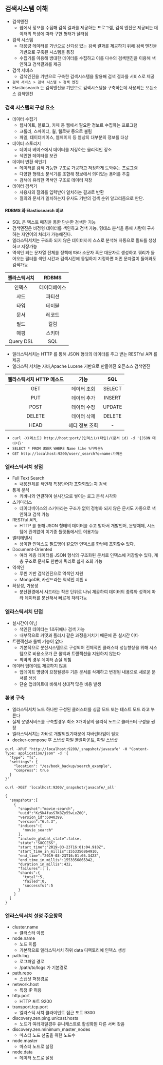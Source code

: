 
## 검색시스템 이해

* 검색엔진
  * 웹에서 정보를 수집해 검색 결과를 제공하는 프로그램, 검색 엔진은 제공되는 데이터의 특성에 따라 구현 형태가 달라짐
* 검색 시스템
  * 대용량 데이터를 기반으로 신뢰성 있는 검색 결과를 제공하기 위해 검색 엔진을 기반으로 구축된 시스템을 통칭
  * 수집기를 이용해 방대한 데이터를 수집하고 이를 다수의 검색엔진을 이용해 색인하고 검색결과를 제공
* 검색 서비스
  * 검색엔진을 기반으로 구축한 검색시스템을 활용해 검색 결과를 서비스로 제공
* `검색 서비스 > 검색 시스템 > 검색 엔진`
* Elasticsearch 는 검색엔진을 기반으로 검색시스템을 구축하는데 사용되는 오픈소스 검색엔진

### 검색 시스템의 구성 요소

* 데이터 수집기
  * 웹사이트, 블로그, 카페 등 웹에서 필요한 정보르 수집하는 프로그램
  * 크롤러, 스파이터, 웜, 웹로봇 등으로 불림
  * 파일, 데이터베이스, 웹페이지 등 웹상의 대부분의 정보를 대상
* 데이터 스토리지
  * 데이터 베이스에서 데이터를 저장하는 물리적인 장소
  * 색인한 데이터를 보관
* 데이터 변환 색인기
  * 데이터를 검색 가능한 구조로 가공하고 저장하게 도와주는 프로그램
  * 다양한 형태소 분석기를 조합해 정보에서 의미있는 용어를 추출
  * 검색에 유리한 역색인 구조로 데이터 저장
* 데이터 검색기
  * 사용자의 질의를 입력받아 일치하는 결과로 반환
  * 질의와 문서가 일치하는지 유사도 기반의 검색 순위 알고리즘으로 판단.

#### RDBMS 와 Elasticsearch 비교

* SQL 은 텍스트 매칭을 통한 단순한 검색만 가능
* 검색엔진은 비정형 데이터를 색인하고 검색 가능, 형태소 분석을 통해 사람이 구사하는 자연어의 처리가 가능해진다.
* 엘라스틱서치는 구조화 되지 않은 데이터까지 스스로 분석해 자동으로 필드를 생성하고 저장가능
* 역색인 되는 문자열 전체를 정책에 따라 소문자 혹은 대문자로 생성하고 쿼리가 들어오는 필터를 색인 시간과 검색시간에 동일하지 지정하면 어떤 문자열이 들어와도 검색가능

| 엘라스틱서치  | RDBMS  |
|:-------:|:------:|
| 인덱스  | 데이터베이스  |
|샤드|파티션|
|타입|테이블|
|문서|레코드|
|필드|컬럼|
|매핑|스키마|
|Query DSL|SQL|

* 엘라스틱서치는 HTTP 를 통해 JSON 형태의 데이터를 주고 받는 RESTful API 를 제공
* 엘라스틱 서치는 자바,Apache Lucene 기반으로 만들어진 오픈소스 검색엔진

|엘라스틱서치 HTTP 메소드 |   기능   |  SQL   |
|:-------:|:------:|:------:|
|GET| 데이터 조회 | SELECT |
|PUT| 데이터 추가 | INSERT |
|POST| 데이터 수정 | UPDATE |
|DELETE| 데이터 삭제 | DELETE |
|HEAD| 헤더 정보 조회 |   -    |

* `curl -X(메소드) http://host:port/(인덱스)/(타입)/(문서 id) -d '{JSON 데이터}'`
* `SELECT * FROM USER WHERE Name like %가마돈%`
* `GET http://localhost:9200/user/_search?q=name:가마돈`

### 엘라스틱서치 장점

* Full Text Search
  * 내용전체를 색인해 특정단어가 포함되었는지 검색
* 통계 분석
  * 키바나와 연결하여 실시간으로 쌓이는 로그 분석 시각화
* 스키마리스
  * 데이터베이스의 스키마라는 구조가 없어 정형화 되지 않은 문서도 자동으로 색인하고 검색 가능
* RESTful APL
  * HTTP 를 통해 JSON 형태의 데이터를 주고 받아서 개발언어, 운영체제, 시스템에 관계없이 이기종 플랫폼에서도 이용가능
* 멀티테넨시
  * 상이한 인덱스도 필드명이 같으면 인덱스를 한번에 조회할수 있다.
* Document-Oriented
  * 여러 계층 데이터를 JSON 형식의 구조화된 문서로 인덱스에 저장할수 있다, 계층 구조로 문서도 한번에 쿼리로 쉽게 조회 가능
* 역색인
  * 루씬 기반 검색엔진으로 역색인 지원
  * MongoDB, 카산드라는 역색인 지원 x
* 확장성, 가용성
  * 분산환경에서 샤드라는 작은 단위로 나눠 제공하여 데이터의 종류와 성격에 따라 데이터를 분산해서 빠르게 처리가능

### 엘라스틱서치 단점

* 실시간이 아님
  * 색인된 데이터는 1초뒤에나 검색 가능
  * 내부적으로 커밋과 플러시 같은 과정을거치기 때문에 준 실시간 이다
* 트랜잭션과 롤백 기능이 없다
  * 기본적으로 분산시스템으로 구성되어 전체적인 클러스터 성능향상을 위해 시스템으로 비용소모가 큰 롤백과 트랜잭션을 지원하지 않는다
  * 최악의 경우 데이터 손실 위험
* 데이터 업데이트 제공하지 않음
  * 업데이트 명령이 요청될경우 기존 문서를 삭제하고 변경된 내용으로 새로운 문서를 생성
  * 단순 업데이트에 비해서 상대적 많은 비용 발생

### 환경 구축

* 엘라스틱서치 노드 하나만 구성된 클러스터를 싱글 모드 또는 테스트 모드 라고 부른다
* 실제 운영서비스를 구축할경우 최소 3개이상의 물리적 노드로 클러스터 구성을 권장
* 엘라스틱서치는 자바로 개발되었기때문에 자바런타임이 필요
* docker-compose 후 스냅샷 파일 볼륨마운트, 파일 스냅샷

```
curl -XPUT "http://localhost:9200/_snapshot/javacafe" -H "Content-Type: application/json" -d '{
  "type": "fs",
  "settings": {
    "location": "/es/book_backup/search_example",
    "compress": true
  }
}'

curl -XGET 'localhost:9200/_snapshot/javacafe/_all'

{
  "snapshots":[
    {
      "snapshot":"movie-search",
      "uuid":"Kz5k4fusS7KBZy55wLeZ0Q",
      "version_id":6040399,
      "version":"6.4.3",
      "indices":[
        "movie_search"
      ],
      "include_global_state":false,
      "state":"SUCCESS",
      "start_time":"2019-03-23T16:01:04.910Z",
      "start_time_in_millis":1553356864910,
      "end_time":"2019-03-23T16:01:05.342Z",
      "end_time_in_millis":1553356865342,
      "duration_in_millis":432,
      "failures":[ ],
      "shards":{
        "total":5,
        "failed":0,
        "successful":5
      }
    }
  ]
}
```

### 엘라스틱서치 설정 주요항목

* cluster.name
  * 클러스터 이름
* node.name
  * 노드 이름
  * 기본적으로 엘라스틱서치 하위 data 디렉토리에 인덱스 생성
* path.log
  * 로그파일 경로
  * /path/to/logs 가 기본경로
* path.repo
  * 스냅샷 저장경로
* network.host
  * 특정 IP 허용
* http.port
  * HTTP 포트 9200
* transport.tcp.port
  * 엘라스틱 서치 클라이언트 접근 포트 9300
* discovery.zen.ping.unicast.hosts
  * 노드가 여러개일경우 유니캐스트로 활성화된 다른 서버 찾음
* discovery.zen.minimum_master_nodes
  * 마스터 노드 선출을 위한 노드수
* node.master
  * 마스터 노드로 설정
* node.data
  * 데이터 노드로 설정